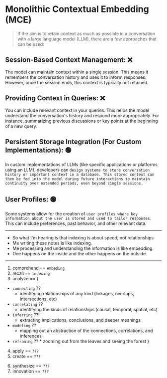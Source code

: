 # Monolithic Contextual Embedding (MCE)

> If the aim is to retain context as much as possible in a conversation with a large language model (LLM), there are a few approaches that can be used:

## Session-Based Context Management: ❌

The model can maintain context within a single session. This means it remembers the conversation history and uses it to inform responses. However, once the session ends, this context is typically not retained.

## Providing Context in Queries: ❌

You can include relevant context in your queries. This helps the model understand the conversation's history and respond more appropriately. For instance, summarizing previous discussions or key points at the beginning of a new query.

## Persistent Storage Integration (For Custom Implementations): 🟢

In custom implementations of LLMs (like specific applications or platforms using an LLM), developers can `design systems to store conversation history or important context in a database. This stored context can then be fed into the model during future interactions to maintain continuity over extended periods, even beyond single sessions.`

## User Profiles: 🟢

Some systems allow for the creation of `user profiles where key information about the user is stored and used to tailor responses.` This can include preferences, past behavior, and other relevant data.

---

- So what I'm hearing is that indexing is about speed, not relationships
- Me writing these notes is like indexing.
- Me processing and understanding the information is like embedding.
- One happens on the inside and the other happens on the outside.

---

<!-- That convo w wabi comes to mind: **"unrecorded data is not data, ¿not using data? is not intelligence"** -->

1. comprehend == `embeding`
2. recall == `indexing`
3. analyze == {

- `connecting` ??
  - identifying relationships of any kind (linkages, overlaps, intersections, etc)
- `correlating` ??
  - identifying the kinds of relationships (causal, temporal, spatial, etc)
- `inferring` ??
  - extracting implications, conclusions, and deeper meanings
- `modeling` ??
  - mapping out an abstraction of the connections, correlations, and inferences
- `reframing` ?? \* zooming out from the leaves and seeing the forest
}
<!-- ~~~ -->

4. apply == `???`
5. create == `???` <!-- humans create -->
<!-- ~~~ -->
6. synthesize == `???` <!-- machines synthesize the things humans create -->
7. innovation == `???` <!-- rince and repeat -->
